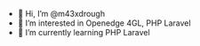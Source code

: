 - 👋 Hi, I’m @m43xdrough
- 👀 I’m interested in Openedge 4GL, PHP Laravel
- 🌱 I’m currently learning PHP Laravel


